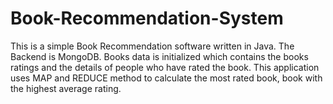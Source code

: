 # Book-Recommendation-System

This is a simple Book Recommendation software written in Java. 
The Backend is MongoDB.
Books data is initialized which contains the books ratings and the details of people who have rated the book.
This application uses MAP and REDUCE method to calculate the most rated book, book with the highest average rating.
